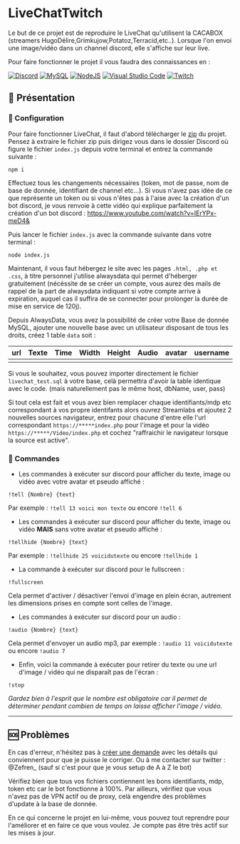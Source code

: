 # LiveChatTwitch

Le but de ce projet est de reproduire le LiveChat qu'utilisent la CACABOX (streamers HugoDélire,Grimkujow,Potatoz,Terracid,etc..).
Lorsque l'on envoi une image/vidéo dans un channel discord, elle s'affiche sur leur live.

Pour faire fonctionner le projet il vous faudra des connaissances en :

[![Discord](https://img.shields.io/badge/Discord-%235865F2.svg?style=for-the-badge&logo=discord&logoColor=white)]()
[![MySQL](https://img.shields.io/badge/mysql-%2300f.svg?style=for-the-badge&logo=mysql&logoColor=white)]()
[![NodeJS](https://img.shields.io/badge/node.js-6DA55F?style=for-the-badge&logo=node.js&logoColor=white)]()
[![Visual Studio Code](https://img.shields.io/badge/Visual%20Studio%20Code-0078d7.svg?style=for-the-badge&logo=visual-studio-code&logoColor=white)]()
[![Twitch](https://img.shields.io/badge/Twitch-9347FF?style=for-the-badge&logo=twitch&logoColor=white)]()


## 📌 Présentation

### 🔧 Configuration

Pour faire fonctionner LiveChat, il faut d'abord télécharger le [zip](https://github.com/Nerfez/LiveChatTwitch/archive/refs/heads/main.zip) du projet.
Pensez à extraire le fichier zip puis dirigez vous dans le dossier Discord où figure le fichier ```index.js``` depuis votre terminal et entrez la commande suivante :

```nodejs
npm i
```

Effectuez tous les changements nécessaires (token, mot de passe, nom de base de donnée, identifiant de channel etc...). Si vous n'avez pas idée de ce que représente un token ou
si vous n'êtes pas à l'aise avec la création d'un bot discord, je vous renvoie à cette vidéo qui explique parfaitement la création d'un bot discord : 
https://www.youtube.com/watch?v=IErYPx-meD4&

Puis lancer le fichier ```index.js``` avec la commande suivante dans votre terminal :

```nodejs
node index.js
```

Maintenant, il vous faut hébergez le site avec les pages ```.html, .php et .css```, à titre personnel j'utilise alwaysdata qui permet d'héberger gratuitement (nécéssite de se créer un compte, vous aurez des mails de rappel de la part de alwaysdata indiquant si votre compte arrive à expiration, auquel cas il suffira de se connecter pour prolonger la durée de mise en service de 120j).

Depuis AlwaysData, vous avez la possibilité de créer votre Base de donnée MySQL, ajouter une nouvelle base avec un utilisateur disposant de tous les droits, créez 1 table ```data``` soit :

| url     | Texte | Time | Width | Height | Audio | avatar | username|
|-----------------|--------|---------|---------|---------|--|-------|-----|
|                 |        |         |          |         |  |  | |


Si vous le souhaitez, vous pouvez importer directement le fichier `livechat_test.sql` à votre base, celà permettra d'avoir la table identique avec le code. (mais naturellement pas le même host, dbName, user, pass)

Si tout cela est fait et vous avez bien remplacer chaque identifiants/mdp etc correspondant à vos propre identifants alors ouvrez Streamlabs et ajoutez 2 nouvelles sources navigateur, entrez pour chacune
d'entre elle l'url correspondant ```https://*****index.php``` pour l'image et pour la vidéo ```https://*****/Video/index.php``` et cochez "raffraichir le navigateur lorsque la source est active".

### 🔧 Commandes

- Les commandes à exécuter sur discord pour afficher du texte, image ou vidéo avec votre avatar et pseudo affiché :

```discord
!tell {Nombre} {text}
```
Par exemple : ```!tell 13 voici mon texte``` ou encore ```!tell 6```


- Les commandes à exécuter sur discord pour afficher du texte, image ou vidéo **MAIS** sans votre avatar et pseudo affiché :

```discord
!tellhide {Nombre} {text}
```
Par exemple : ```!tellhide 25 voicidutexte``` ou encore ```!tellhide 1```

- La commande à exécuter sur discord pour le fullscreen :

```discord
!fullscreen
```
Cela permet d'activer / désactiver l'envoi d'image en plein écran, autrement les dimensions prises en compte sont celles de l'image.

- Les commandes à exécuter sur discord pour un audio :

```discord
!audio {Nombre} {text}
```
Cela permet d'envoyer un audio mp3, par exemple : ```!audio 11 voicidutexte``` ou encore ```!audio 7```

- Enfin, voici la commande à exécuter pour retirer du texte ou une url d'image / vidéo qui ne disparaît pas de l'écran :

```discord
!stop
```
*Gardez bien à l'esprit que le nombre est obligatoire car il permet de déterminer pendant combien de temps on laisse afficher l'image / vidéo.*

---

## 🆘 Problèmes

En cas d'erreur, n'hésitez pas à [créer une demande](https://github.com/Nerfez/LiveChatTwitch/issues) avec les détails qui conviennent pour que je puisse le corriger.
Ou à me contacter sur twitter : @Zefren_ (sauf si c'est pour que je vous setup de A à Z le bot)

Vérifiez bien que tous vos fichiers contiennent les bons identifiants, mdp, token etc car le bot fonctionne à 100%.
Par ailleurs, vérifiez que vous n'avez pas de VPN actif ou de proxy, celà engendre des problèmes d'update à la base de donnée.

En ce qui concerne le projet en lui-même, vous pouvez tout reprendre pour l'améliorer et en faire ce que vous voulez. Je compte pas être très actif sur les mises à jour.
